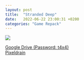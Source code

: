 ```yaml
---
layout: post
title:  "Stranded Deep"
date:   2022-06-22 23:00:31 +0200
categories: "Game Repack"
---
```

<img src="https://i.imgur.com/e6TVZPo.png"/> <br>

<a href="https://0a0bin.klowdee.host/?e4e46266ff50b18d#HKKqSPXaZuYEn5SQuej5aWVFacJegntC4jJtXxW5tc8E">Google Drive (Password: t4x4)</a> <br>
<a href="https://pixeldrain.com/u/XcgUWHzL">Pixeldrain</a>
